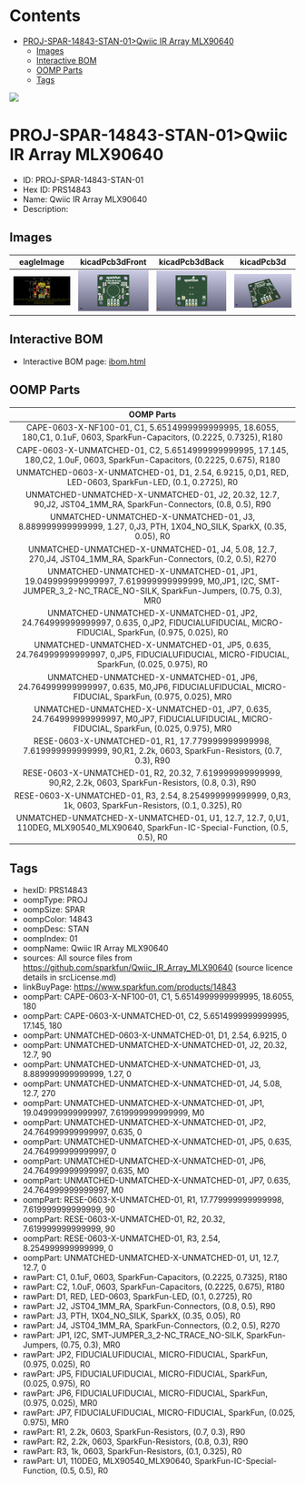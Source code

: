 



Contents
========

* [PROJ-SPAR-14843-STAN-01>Qwiic IR Array MLX90640](#proj-spar-14843-stan-01qwiic-ir-array-mlx90640)
	* [Images](#images)
	* [Interactive BOM](#interactive-bom)
	* [OOMP Parts](#oomp-parts)
	* [Tags](#tags)
  
![][im]
# PROJ-SPAR-14843-STAN-01>Qwiic IR Array MLX90640

- ID: PROJ-SPAR-14843-STAN-01
- Hex ID: PRS14843
- Name: Qwiic IR Array MLX90640
- Description: 

## Images
  
  

|eagleImage|kicadPcb3dFront|kicadPcb3dBack|kicadPcb3d|
| :---: | :---: | :---: | :---: |
|[![eagleImage](eagleImage_140.png)](eagleImage_600.png)|[![kicadPcb3dFront](kicadPcb3dFront_140.png)](kicadPcb3dFront_600.png)|[![kicadPcb3dBack](kicadPcb3dBack_140.png)](kicadPcb3dBack_600.png)|[![kicadPcb3d](kicadPcb3d_140.png)](kicadPcb3d_600.png)|

## Interactive BOM

- Interactive BOM page: [ibom.html](kicad/bom/ibom.html)

## OOMP Parts
  

|OOMP Parts|
| :---: |
|CAPE-0603-X-NF100-01, C1, 5.6514999999999995, 18.6055, 180,C1, 0.1uF, 0603, SparkFun-Capacitors, (0.2225, 0.7325), R180|
|CAPE-0603-X-UNMATCHED-01, C2, 5.6514999999999995, 17.145, 180,C2, 1.0uF, 0603, SparkFun-Capacitors, (0.2225, 0.675), R180|
|UNMATCHED-0603-X-UNMATCHED-01, D1, 2.54, 6.9215, 0,D1, RED, LED-0603, SparkFun-LED, (0.1, 0.2725), R0|
|UNMATCHED-UNMATCHED-X-UNMATCHED-01, J2, 20.32, 12.7, 90,J2, JST04_1MM_RA, SparkFun-Connectors, (0.8, 0.5), R90|
|UNMATCHED-UNMATCHED-X-UNMATCHED-01, J3, 8.889999999999999, 1.27, 0,J3, PTH, 1X04_NO_SILK, SparkX, (0.35, 0.05), R0|
|UNMATCHED-UNMATCHED-X-UNMATCHED-01, J4, 5.08, 12.7, 270,J4, JST04_1MM_RA, SparkFun-Connectors, (0.2, 0.5), R270|
|UNMATCHED-UNMATCHED-X-UNMATCHED-01, JP1, 19.049999999999997, 7.619999999999999, M0,JP1, I2C, SMT-JUMPER_3_2-NC_TRACE_NO-SILK, SparkFun-Jumpers, (0.75, 0.3), MR0|
|UNMATCHED-UNMATCHED-X-UNMATCHED-01, JP2, 24.764999999999997, 0.635, 0,JP2, FIDUCIALUFIDUCIAL, MICRO-FIDUCIAL, SparkFun, (0.975, 0.025), R0|
|UNMATCHED-UNMATCHED-X-UNMATCHED-01, JP5, 0.635, 24.764999999999997, 0,JP5, FIDUCIALUFIDUCIAL, MICRO-FIDUCIAL, SparkFun, (0.025, 0.975), R0|
|UNMATCHED-UNMATCHED-X-UNMATCHED-01, JP6, 24.764999999999997, 0.635, M0,JP6, FIDUCIALUFIDUCIAL, MICRO-FIDUCIAL, SparkFun, (0.975, 0.025), MR0|
|UNMATCHED-UNMATCHED-X-UNMATCHED-01, JP7, 0.635, 24.764999999999997, M0,JP7, FIDUCIALUFIDUCIAL, MICRO-FIDUCIAL, SparkFun, (0.025, 0.975), MR0|
|RESE-0603-X-UNMATCHED-01, R1, 17.779999999999998, 7.619999999999999, 90,R1, 2.2k, 0603, SparkFun-Resistors, (0.7, 0.3), R90|
|RESE-0603-X-UNMATCHED-01, R2, 20.32, 7.619999999999999, 90,R2, 2.2k, 0603, SparkFun-Resistors, (0.8, 0.3), R90|
|RESE-0603-X-UNMATCHED-01, R3, 2.54, 8.254999999999999, 0,R3, 1k, 0603, SparkFun-Resistors, (0.1, 0.325), R0|
|UNMATCHED-UNMATCHED-X-UNMATCHED-01, U1, 12.7, 12.7, 0,U1, 110DEG, MLX90540_MLX90640, SparkFun-IC-Special-Function, (0.5, 0.5), R0|

## Tags

- hexID: PRS14843
- oompType: PROJ
- oompSize: SPAR
- oompColor: 14843
- oompDesc: STAN
- oompIndex: 01
- oompName: Qwiic IR Array MLX90640
- sources: All source files from https://github.com/sparkfun/Qwiic_IR_Array_MLX90640 (source licence details in srcLicense.md)
- linkBuyPage: https://www.sparkfun.com/products/14843
- oompPart: CAPE-0603-X-NF100-01, C1, 5.6514999999999995, 18.6055, 180
- oompPart: CAPE-0603-X-UNMATCHED-01, C2, 5.6514999999999995, 17.145, 180
- oompPart: UNMATCHED-0603-X-UNMATCHED-01, D1, 2.54, 6.9215, 0
- oompPart: UNMATCHED-UNMATCHED-X-UNMATCHED-01, J2, 20.32, 12.7, 90
- oompPart: UNMATCHED-UNMATCHED-X-UNMATCHED-01, J3, 8.889999999999999, 1.27, 0
- oompPart: UNMATCHED-UNMATCHED-X-UNMATCHED-01, J4, 5.08, 12.7, 270
- oompPart: UNMATCHED-UNMATCHED-X-UNMATCHED-01, JP1, 19.049999999999997, 7.619999999999999, M0
- oompPart: UNMATCHED-UNMATCHED-X-UNMATCHED-01, JP2, 24.764999999999997, 0.635, 0
- oompPart: UNMATCHED-UNMATCHED-X-UNMATCHED-01, JP5, 0.635, 24.764999999999997, 0
- oompPart: UNMATCHED-UNMATCHED-X-UNMATCHED-01, JP6, 24.764999999999997, 0.635, M0
- oompPart: UNMATCHED-UNMATCHED-X-UNMATCHED-01, JP7, 0.635, 24.764999999999997, M0
- oompPart: RESE-0603-X-UNMATCHED-01, R1, 17.779999999999998, 7.619999999999999, 90
- oompPart: RESE-0603-X-UNMATCHED-01, R2, 20.32, 7.619999999999999, 90
- oompPart: RESE-0603-X-UNMATCHED-01, R3, 2.54, 8.254999999999999, 0
- oompPart: UNMATCHED-UNMATCHED-X-UNMATCHED-01, U1, 12.7, 12.7, 0
- rawPart: C1, 0.1uF, 0603, SparkFun-Capacitors, (0.2225, 0.7325), R180
- rawPart: C2, 1.0uF, 0603, SparkFun-Capacitors, (0.2225, 0.675), R180
- rawPart: D1, RED, LED-0603, SparkFun-LED, (0.1, 0.2725), R0
- rawPart: J2, JST04_1MM_RA, SparkFun-Connectors, (0.8, 0.5), R90
- rawPart: J3, PTH, 1X04_NO_SILK, SparkX, (0.35, 0.05), R0
- rawPart: J4, JST04_1MM_RA, SparkFun-Connectors, (0.2, 0.5), R270
- rawPart: JP1, I2C, SMT-JUMPER_3_2-NC_TRACE_NO-SILK, SparkFun-Jumpers, (0.75, 0.3), MR0
- rawPart: JP2, FIDUCIALUFIDUCIAL, MICRO-FIDUCIAL, SparkFun, (0.975, 0.025), R0
- rawPart: JP5, FIDUCIALUFIDUCIAL, MICRO-FIDUCIAL, SparkFun, (0.025, 0.975), R0
- rawPart: JP6, FIDUCIALUFIDUCIAL, MICRO-FIDUCIAL, SparkFun, (0.975, 0.025), MR0
- rawPart: JP7, FIDUCIALUFIDUCIAL, MICRO-FIDUCIAL, SparkFun, (0.025, 0.975), MR0
- rawPart: R1, 2.2k, 0603, SparkFun-Resistors, (0.7, 0.3), R90
- rawPart: R2, 2.2k, 0603, SparkFun-Resistors, (0.8, 0.3), R90
- rawPart: R3, 1k, 0603, SparkFun-Resistors, (0.1, 0.325), R0
- rawPart: U1, 110DEG, MLX90540_MLX90640, SparkFun-IC-Special-Function, (0.5, 0.5), R0



[im]: kicadPcb3d_450.png
